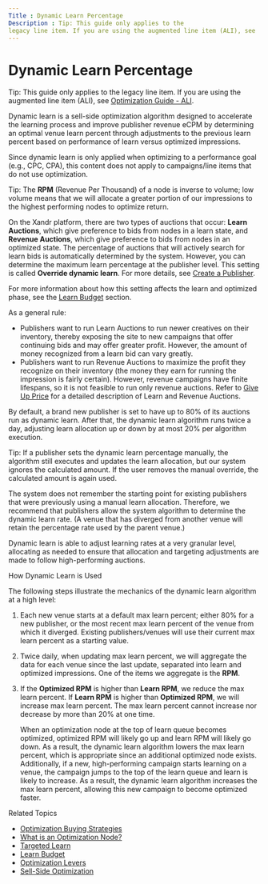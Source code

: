 ```yaml
---
Title : Dynamic Learn Percentage
Description : Tip: This guide only applies to the
legacy line item. If you are using the augmented line item (ALI), see
---
```



# Dynamic Learn Percentage







Tip: This guide only applies to the
legacy line item. If you are using the augmented line item (ALI), see
<a href="optimization-guide-ali.html" class="xref">Optimization Guide -
ALI</a>.





Dynamic learn is a sell-side optimization algorithm designed to
accelerate the learning process and improve publisher revenue eCPM by
determining an optimal venue learn percent through adjustments to the
previous learn percent based on performance of learn versus optimized
impressions.

Since dynamic learn is only applied when optimizing to a performance
goal (e.g., CPC, CPA), this content does not apply to campaigns/line
items that do not use optimization.





Tip: The **RPM** (Revenue Per Thousand)
of a node is inverse to volume; low volume means that we will allocate a
greater portion of our impressions to the highest performing nodes to
optimize return.





On the Xandr platform, there are two types of
auctions that occur: **Learn Auctions**, which give preference to bids
from nodes in a learn state, and **Revenue Auctions**, which give
preference to bids from nodes in an optimized state. The percentage of
auctions that will actively search for learn bids is automatically
determined by the system. However, you can determine the maximum learn
percentage at the publisher level. This setting is called **Override
dynamic learn**. For more details, see
<a href="create-a-publisher.html" class="xref">Create a Publisher</a>.

For more information about how this setting affects the learn and
optimized phase, see the
<a href="learn-budget.html" class="xref">Learn Budget</a> section.

As a general rule:

- Publishers want to run Learn Auctions to run newer creatives on their
  inventory, thereby exposing the site to new campaigns that offer
  continuing bids and may offer greater profit. However, the amount of
  money recognized from a learn bid can vary greatly.
- Publishers want to run Revenue Auctions to maximize the profit they
  recognize on their inventory (the money they earn for running the
  impression is fairly certain). However, revenue campaigns have finite
  lifespans, so it is not feasible to run only revenue auctions. Refer
  to <a href="give-up-price.html" class="xref">Give Up Price</a> for a
  detailed description of Learn and Revenue Auctions.

By default, a brand new publisher is set to have up to 80% of its
auctions run as dynamic learn. After that, the dynamic learn algorithm
runs twice a day, adjusting learn allocation up or down by at most 20%
per algorithm execution.





Tip: If a publisher sets the dynamic
learn percentage manually, the algorithm still executes and updates the
learn allocation, but our system ignores the calculated amount. If the
user removes the manual override, the calculated amount is again used.





The system does not remember the starting point for existing publishers
that were previously using a manual learn allocation. Therefore, we
recommend that publishers allow the system algorithm to determine the
dynamic learn rate. (A venue that has diverged from another venue will
retain the percentage rate used by the parent venue.)

Dynamic learn is able to adjust learning rates at a very granular level,
allocating as needed to ensure that allocation and targeting adjustments
are made to follow high-performing auctions.

How Dynamic Learn is Used

The following steps illustrate the mechanics of the dynamic learn
algorithm at a high level:

1.  Each new venue starts at a default max learn percent; either 80% for
    a new publisher, or the most recent max learn percent of the venue
    from which it diverged. Existing publishers/venues will use their
    current max learn percent as a starting value.

2.  Twice daily, when updating max learn percent, we will aggregate the
    data for each venue since the last update, separated into learn and
    optimized impressions. One of the items we aggregate is the **RPM**.

3.  If the **Optimized RPM** is higher than **Learn RPM**, we reduce the
    max learn percent. If **Learn RPM** is higher than **Optimized
    RPM**, we will increase max learn percent. The max learn percent
    cannot increase nor decrease by more than 20% at one time.

    When an optimization node at the top of learn queue becomes
    optimized, optimized RPM will likely go up and learn RPM will likely
    go down. As a result, the dynamic learn algorithm lowers the max
    learn percent, which is appropriate since an additional optimized
    node exists. Additionally, if a new, high-performing campaign starts
    learning on a venue, the campaign jumps to the top of the learn
    queue and learn is likely to increase. As a result, the dynamic
    learn algorithm increases the max learn percent, allowing this new
    campaign to become optimized faster.

Related Topics

- <a href="optimization-buying-strategies.html" class="xref">Optimization
  Buying Strategies</a>
- <a href="what-is-an-optimization-node.html" class="xref">What is an
  Optimization Node?</a>
- <a href="targeted-learn.html" class="xref">Targeted Learn</a>
- <a href="learn-budget.html" class="xref">Learn Budget</a>
- <a href="optimization-levers.html" class="xref">Optimization Levers</a>
- <a href="sell-side-optimization.html" class="xref">Sell-Side
  Optimization</a>




